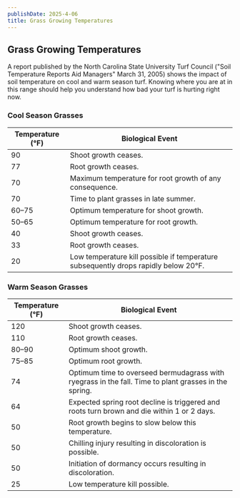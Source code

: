 ```yaml
---
publishDate: 2025-4-06
title: Grass Growing Temperatures
---
```


## Grass Growing Temperatures

A report published by the North Carolina State University Turf Council ("Soil Temperature Reports Aid Managers" March 31, 2005) shows the impact of soil temperature on cool and warm season turf. Knowing where you are at in this range should help you understand how bad your turf is hurting right now.

### Cool Season Grasses

| Temperature (°F) | Biological Event                                                                    |
| ---------------- | ----------------------------------------------------------------------------------- |
| 90               | Shoot growth ceases.                                                                |
| 77               | Root growth ceases.                                                                 |
| 70               | Maximum temperature for root growth of any consequence.                             |
| 70               | Time to plant grasses in late summer.                                               |
| 60–75            | Optimum temperature for shoot growth.                                               |
| 50–65            | Optimum temperature for root growth.                                                |
| 40               | Shoot growth ceases.                                                                |
| 33               | Root growth ceases.                                                                 |
| 20               | Low temperature kill possible if temperature subsequently drops rapidly below 20°F. |

### Warm Season Grasses

| Temperature (°F) | Biological Event                                                                                      |
| ---------------- | ----------------------------------------------------------------------------------------------------- |
| 120              | Shoot growth ceases.                                                                                  |
| 110              | Root growth ceases.                                                                                   |
| 80–90            | Optimum shoot growth.                                                                                 |
| 75–85            | Optimum root growth.                                                                                  |
| 74               | Optimum time to overseed bermudagrass with ryegrass in the fall. Time to plant grasses in the spring. |
| 64               | Expected spring root decline is triggered and roots turn brown and die within 1 or 2 days.            |
| 50               | Root growth begins to slow below this temperature.                                                    |
| 50               | Chilling injury resulting in discoloration is possible.                                               |
| 50               | Initiation of dormancy occurs resulting in discoloration.                                             |
| 25               | Low temperature kill possible.                                                                        |
